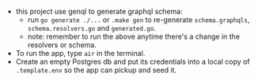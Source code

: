 * this project use genql to generate graphql schema:
  * run `go generate ./...` or `.make gen` to re-generate `schema.graphqls`, `schema.resolvers.go` and `generated.go`.
  * note: remember to run the above anytime there's a change in the resolvers or schema.
* To run the app, type `air` in the terminal.
* Create an empty Postgres db and put its credentials into a local copy of `.template.env` so the app can pickup and seed it.